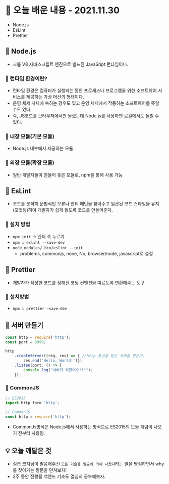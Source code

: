 # 📖 오늘 배운 내용 - 2021.11.30
- Node.js
- EsLint
- Prettier

## 📝 Node.js
- 크롬 V8 자바스크립트 엔진으로 빌드된 JavaSript 런타임이다.

### 📕 런타임 환경이란?
- 런타임 환경은 컴퓨터가 실행되는 동안 프로세스나 프로그램을 위한 소프트웨어 서비스를 제공하는 가상 머신의 형태이다.
- 운영 체제 자체에 속하는 경우도 있고 운영 체제에서 작동하는 소프트웨어를 뜻할 수도 있다.
- 즉,  JS코드를 브라우저에서만 돌렸는데 Node.js를 사용하면 로컬에서도 돌릴 수 있다.

### 📕 내장 모듈(기본 모듈)
- Node.js 내부에서 제공하는 모듈

### 📕 외장 모듈(확장 모듈)
- 일반 개발자들이 만들어 놓은 모듈로, npm을 통해 사용 가능

## 📝 EsLint
- 코드를 분석해 문법적인 오류나 안티 패턴을 찾아주고 일관된 코드 스타일을 유지(포맷팅)하여 개발자가 쉽게 읽도록 코드를 만들어준다.

### 📕 설치 방법
- `npm init` → 엔터 쭉 누르기
- `npm i eslint --save-dev`
- `node_modules/.bin/eslint --init`
  - problems, commonjs, none, No, browser/node, javascript로 설정

## 📝 Prettier
- 개발자가 작성한 코드를 정해진 코딩 컨벤션을 따르도록 변환해주는 도구

### 📕 설치방법
- `npm i prettier —save-dev`


## 📝 서버 만들기
```javascript
const http = require('http');
const port = 9999;

http
    .createServer((req, res) => { //http 통신을 받는 서버를 만든다.
        res.end('Hello, World!')})
    .listen(port, () => {
        console.log("서버가 켜졌어요!!!");
    });
```

### 📕 CommonJS
```javascript
// ES2015
import http form 'http';

// CommonJS
const http = require('http');
```
- CommonJs방식은 Node.js에서 사용하는 방식으로 ES2015의 모듈 개념이 나오기 전부터 사용됨.

## 💡 오늘 깨달은 것
- 실습 코치님이 말씀해주신 `모든 기술을 필요에 의해 나왔다`라는 말을 명심하면서 why를 찾아가는 질문을 던져보자!
- 2주 동안 진행될 백엔드 기초도 열심히 공부해보자.